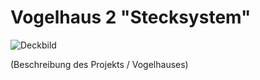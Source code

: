 # Vogelhaus 2 "Stecksystem"
![Deckbild](https://github.com/user-attachments/assets/733281eb-4504-4d3e-8337-9a8cdd3be48c)


(Beschreibung des Projekts / Vogelhauses)
